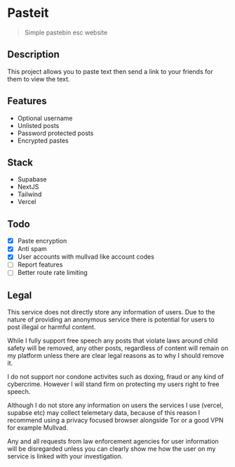 # Pasteit
> Simple pastebin esc website

## Description
This project allows you to paste text then send a link to your friends for them 
to view the text.

## Features
- Optional username
- Unlisted posts
- Password protected posts
- Encrypted pastes

## Stack
- Supabase
- NextJS
- Tailwind
- Vercel

## Todo
- [X] Paste encryption
- [X] Anti spam
- [X] User accounts with mullvad like account codes
- [ ] Report features
- [ ] Better route rate limiting 

## Legal
This service does not directly store any information of users. Due to the
nature of providing an anonymous service there is potential for users to post
illegal or harmful content.

While I fully support free speech any posts that violate laws around child safety
will be removed, any other posts, regardless of content will remain on my platform
unless there are clear legal reasons as to why I should remove it.

I do not support nor condone activites such as doxing, fraud or any kind of 
cybercrime. However I will stand firm on protecting my users right to free speech.

Although I do not store any information on users the services I use (vercel, supabse etc)
may collect telemetary data, because of this reason I recommend using a privacy
focused browser alongside Tor or a good VPN for example Mullvad.

Any and all requests from law enforcement agencies for user information will be
disregarded unless you can clearly show me how the user on my service is linked
with your investigation.